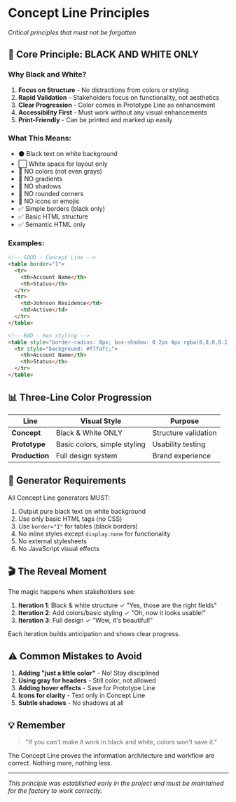 # Concept Line Principles
*Critical principles that must not be forgotten*

## 🎯 Core Principle: BLACK AND WHITE ONLY

### Why Black and White?
1. **Focus on Structure** - No distractions from colors or styling
2. **Rapid Validation** - Stakeholders focus on functionality, not aesthetics
3. **Clear Progression** - Color comes in Prototype Line as enhancement
4. **Accessibility First** - Must work without any visual enhancements
5. **Print-Friendly** - Can be printed and marked up easily

### What This Means:
- ⚫ Black text on white background
- ⬜ White space for layout only
- 🚫 NO colors (not even grays)
- 🚫 NO gradients
- 🚫 NO shadows
- 🚫 NO rounded corners
- 🚫 NO icons or emojis
- ✅ Simple borders (black only)
- ✅ Basic HTML structure
- ✅ Semantic HTML only

### Examples:
```html
<!-- GOOD - Concept Line -->
<table border="1">
  <tr>
    <th>Account Name</th>
    <th>Status</th>
  </tr>
  <tr>
    <td>Johnson Residence</td>
    <td>Active</td>
  </tr>
</table>

<!-- BAD - Has styling -->
<table style="border-radius: 8px; box-shadow: 0 2px 4px rgba(0,0,0,0.1);">
  <tr style="background: #f7fafc;">
    <th>Account Name</th>
    <th>Status</th>
  </tr>
</table>
```

## 📊 Three-Line Color Progression

| Line | Visual Style | Purpose |
|------|-------------|---------|
| **Concept** | Black & White ONLY | Structure validation |
| **Prototype** | Basic colors, simple styling | Usability testing |
| **Production** | Full design system | Brand experience |

## 🔧 Generator Requirements

All Concept Line generators MUST:
1. Output pure black text on white background
2. Use only basic HTML tags (no CSS)
3. Use `border="1"` for tables (black borders)
4. No inline styles except `display:none` for functionality
5. No external stylesheets
6. No JavaScript visual effects

## 🎬 The Reveal Moment

The magic happens when stakeholders see:
1. **Iteration 1**: Black & white structure ✓ "Yes, those are the right fields"
2. **Iteration 2**: Add colors/basic styling ✓ "Oh, now it looks usable!"
3. **Iteration 3**: Full design ✓ "Wow, it's beautiful!"

Each iteration builds anticipation and shows clear progress.

## ⚠️ Common Mistakes to Avoid

1. **Adding "just a little color"** - No! Stay disciplined
2. **Using gray for headers** - Still color, not allowed
3. **Adding hover effects** - Save for Prototype Line
4. **Icons for clarity** - Text only in Concept Line
5. **Subtle shadows** - No shadows at all

## 💡 Remember

> "If you can't make it work in black and white, colors won't save it."

The Concept Line proves the information architecture and workflow are correct. Nothing more, nothing less.

---

*This principle was established early in the project and must be maintained for the factory to work correctly.*